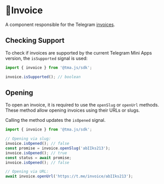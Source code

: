 # 💠Invoice

A component responsible for the
Telegram [invoices](https://core.telegram.org/bots/payments#introducing-payments-2-0).

## Checking Support

To check if invoices are supported by the current Telegram Mini Apps version, the `isSupported` signal is used:

```ts
import { invoice } from '@tma.js/sdk';

invoice.isSupported(); // boolean
```

## Opening

To open an invoice, it is required to use the `openSlug` or `openUrl` methods. These method allow opening invoices
using their URLs or slugs.

Calling the method updates the `isOpened` signal.

```ts
import { invoice } from '@tma.js/sdk';

// Opening via slug:
invoice.isOpened(); // false
const promise = invoice.openSlug('abIIks213');
invoice.isOpened(); // true
const status = await promise;
invoice.isOpened(); // false

// Opening via URL:
await invoice.openUrl('https://t.me/invoice/abIIks213');
```
